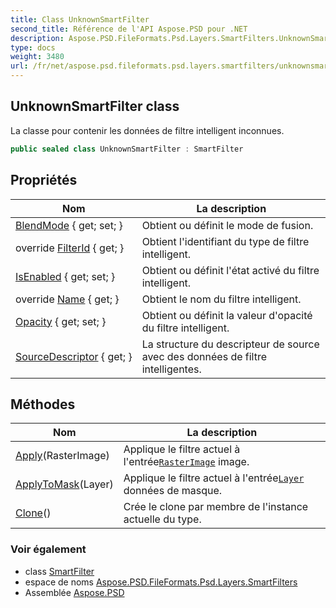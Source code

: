 ```yaml
---
title: Class UnknownSmartFilter
second_title: Référence de l'API Aspose.PSD pour .NET
description: Aspose.PSD.FileFormats.Psd.Layers.SmartFilters.UnknownSmartFilter classe. La classe pour contenir les données de filtre intelligent inconnues.
type: docs
weight: 3480
url: /fr/net/aspose.psd.fileformats.psd.layers.smartfilters/unknownsmartfilter/
---
```

## UnknownSmartFilter class

La classe pour contenir les données de filtre intelligent inconnues.

```csharp
public sealed class UnknownSmartFilter : SmartFilter
```

## Propriétés

| Nom | La description |
| --- | --- |
| [BlendMode](../../aspose.psd.fileformats.psd.layers.smartfilters/smartfilter/blendmode/) { get; set; } | Obtient ou définit le mode de fusion. |
| override [FilterId](../../aspose.psd.fileformats.psd.layers.smartfilters/unknownsmartfilter/filterid/) { get; } | Obtient l'identifiant du type de filtre intelligent. |
| [IsEnabled](../../aspose.psd.fileformats.psd.layers.smartfilters/smartfilter/isenabled/) { get; set; } | Obtient ou définit l'état activé du filtre intelligent. |
| override [Name](../../aspose.psd.fileformats.psd.layers.smartfilters/unknownsmartfilter/name/) { get; } | Obtient le nom du filtre intelligent. |
| [Opacity](../../aspose.psd.fileformats.psd.layers.smartfilters/smartfilter/opacity/) { get; set; } | Obtient ou définit la valeur d'opacité du filtre intelligent. |
| [SourceDescriptor](../../aspose.psd.fileformats.psd.layers.smartfilters/smartfilter/sourcedescriptor/) { get; } | La structure du descripteur de source avec des données de filtre intelligentes. |

## Méthodes

| Nom | La description |
| --- | --- |
| [Apply](../../aspose.psd.fileformats.psd.layers.smartfilters/smartfilter/apply/)(RasterImage) | Applique le filtre actuel à l'entrée[`RasterImage`](../../aspose.psd/rasterimage/) image. |
| [ApplyToMask](../../aspose.psd.fileformats.psd.layers.smartfilters/smartfilter/applytomask/)(Layer) | Applique le filtre actuel à l'entrée[`Layer`](../../aspose.psd.fileformats.psd.layers/layer/) données de masque. |
| [Clone](../../aspose.psd.fileformats.psd.layers.smartfilters/smartfilter/clone/)() | Crée le clone par membre de l'instance actuelle du type. |

### Voir également

* class [SmartFilter](../smartfilter/)
* espace de noms [Aspose.PSD.FileFormats.Psd.Layers.SmartFilters](../../aspose.psd.fileformats.psd.layers.smartfilters/)
* Assemblée [Aspose.PSD](../../)


